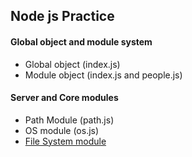 <h2>Node js Practice </h1>

<h4>Global object and module system</h4>
<ul>
    <li>Global object (index.js)</li>
    <li>Module object (index.js and people.js)</li>
</ul>

<h4>Server and Core modules</h4>
<ul>
    <li> Path Module (path.js) </li>
    <li>OS module (os.js)</li>
    <li><a href=''>File System module</a></li>
</ul>